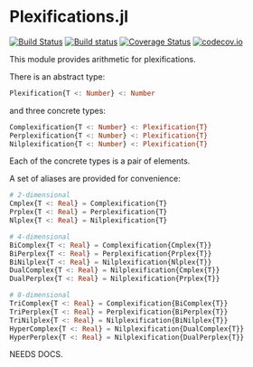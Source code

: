 # Plexifications.jl

[![Build Status](https://travis-ci.org/meirizarrygelpi/Plexifications.jl.svg?branch=master)](https://travis-ci.org/meirizarrygelpi/Plexifications.jl) [![Build status](https://ci.appveyor.com/api/projects/status/in796bf5m0fecub4?svg=true)](https://ci.appveyor.com/project/meirizarrygelpi/plexifications-jl) [![Coverage Status](https://coveralls.io/repos/github/meirizarrygelpi/Plexifications.jl/badge.svg?branch=master)](https://coveralls.io/github/meirizarrygelpi/Plexifications.jl?branch=master) [![codecov.io](http://codecov.io/github/meirizarrygelpi/Plexifications.jl/coverage.svg?branch=master)](http://codecov.io/github/meirizarrygelpi/Plexifications.jl?branch=master)

This module provides arithmetic for plexifications.

There is an abstract type:
```julia
Plexification{T <: Number} <: Number
```
and three concrete types:
```julia
Complexification{T <: Number} <: Plexification{T}
Perplexification{T <: Number} <: Plexification{T}
Nilplexification{T <: Number} <: Plexification{T}
```
Each of the concrete types is a pair of elements.

A set of aliases are provided for convenience:
```julia
# 2-dimensional
Cmplex{T <: Real} = Complexification{T}
Prplex{T <: Real} = Perplexification{T}
Nlplex{T <: Real} = Nilplexification{T}

# 4-dimensional
BiComplex{T <: Real} = Complexification{Cmplex{T}}
BiPerplex{T <: Real} = Perplexification{Prplex{T}}
BiNilplex{T <: Real} = Nilplexification{Nlplex{T}}
DualComplex{T <: Real} = Nilplexification{Cmplex{T}}
DualPerplex{T <: Real} = Nilplexification{Prplex{T}}

# 8-dimensional
TriComplex{T <: Real} = Complexification{BiComplex{T}}
TriPerplex{T <: Real} = Perplexification{BiPerplex{T}}
TriNilplex{T <: Real} = Nilplexification{BiNilplex{T}}
HyperComplex{T <: Real} = Nilplexification{DualComplex{T}}
HyperPerplex{T <: Real} = Nilplexification{DualPerplex{T}}
```

NEEDS DOCS.